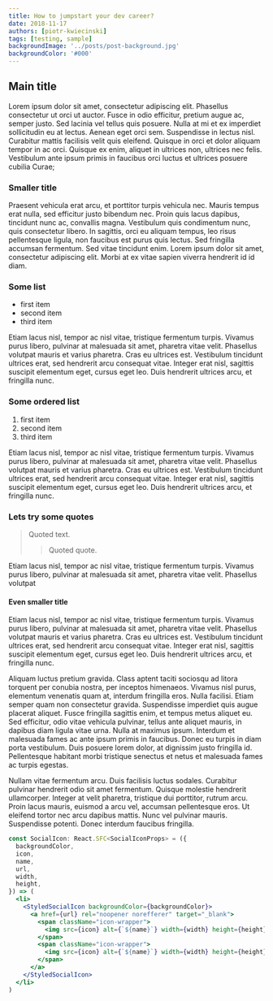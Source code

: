 ```yaml
---
title: How to jumpstart your dev career?
date: 2018-11-17
authors: [piotr-kwiecinski]
tags: [testing, sample]
backgroundImage: '../posts/post-background.jpg'
backgroundColor: '#000'
---
```


## Main title

Lorem ipsum dolor sit amet, consectetur adipiscing elit. Phasellus consectetur ut orci ut auctor. Fusce in odio efficitur, pretium augue ac, semper justo. Sed lacinia vel tellus quis posuere. Nulla at mi et ex imperdiet sollicitudin eu at lectus. Aenean eget orci sem. Suspendisse in lectus nisl. Curabitur mattis facilisis velit quis eleifend. Quisque in orci et dolor aliquam tempor in ac orci. Quisque ex enim, aliquet in ultrices non, ultrices nec felis. Vestibulum ante ipsum primis in faucibus orci luctus et ultrices posuere cubilia Curae;

### Smaller title

Praesent vehicula erat arcu, et porttitor turpis vehicula nec. Mauris tempus erat nulla, sed efficitur justo bibendum nec. Proin quis lacus dapibus, tincidunt nunc ac, convallis magna. Vestibulum quis condimentum nunc, quis consectetur libero. In sagittis, orci eu aliquam tempus, leo risus pellentesque ligula, non faucibus est purus quis lectus. Sed fringilla accumsan fermentum. Sed vitae tincidunt enim. Lorem ipsum dolor sit amet, consectetur adipiscing elit. Morbi at ex vitae sapien viverra hendrerit id id diam.

### Some list

- first item
- second item
- third item

Etiam lacus nisl, tempor ac nisl vitae, tristique fermentum turpis. Vivamus purus libero, pulvinar at malesuada sit amet, pharetra vitae velit. Phasellus volutpat mauris et varius pharetra. Cras eu ultrices est. Vestibulum tincidunt ultrices erat, sed hendrerit arcu consequat vitae. Integer erat nisl, sagittis suscipit elementum eget, cursus eget leo. Duis hendrerit ultrices arcu, et fringilla nunc.

### Some ordered list

1. first item
2. second item
3. third item

Etiam lacus nisl, tempor ac nisl vitae, tristique fermentum turpis. Vivamus purus libero, pulvinar at malesuada sit amet, pharetra vitae velit. Phasellus volutpat mauris et varius pharetra. Cras eu ultrices est. Vestibulum tincidunt ultrices erat, sed hendrerit arcu consequat vitae. Integer erat nisl, sagittis suscipit elementum eget, cursus eget leo. Duis hendrerit ultrices arcu, et fringilla nunc.

### Lets try some quotes

> Quoted text.
>
> > Quoted quote.

Etiam lacus nisl, tempor ac nisl vitae, tristique fermentum turpis. Vivamus purus libero, pulvinar at malesuada sit amet, pharetra vitae velit. Phasellus volutpat

#### Even smaller title

Etiam lacus nisl, tempor ac nisl vitae, tristique fermentum turpis. Vivamus purus libero, pulvinar at malesuada sit amet, pharetra vitae velit. Phasellus volutpat mauris et varius pharetra. Cras eu ultrices est. Vestibulum tincidunt ultrices erat, sed hendrerit arcu consequat vitae. Integer erat nisl, sagittis suscipit elementum eget, cursus eget leo. Duis hendrerit ultrices arcu, et fringilla nunc.

Aliquam luctus pretium gravida. Class aptent taciti sociosqu ad litora torquent per conubia nostra, per inceptos himenaeos. Vivamus nisl purus, elementum venenatis quam at, interdum fringilla eros. Nulla facilisi. Etiam semper quam non consectetur gravida. Suspendisse imperdiet quis augue placerat aliquet. Fusce fringilla sagittis enim, et tempus metus aliquet eu. Sed efficitur, odio vitae vehicula pulvinar, tellus ante aliquet mauris, in dapibus diam ligula vitae urna. Nulla at maximus ipsum. Interdum et malesuada fames ac ante ipsum primis in faucibus. Donec eu turpis in diam porta vestibulum. Duis posuere lorem dolor, at dignissim justo fringilla id. Pellentesque habitant morbi tristique senectus et netus et malesuada fames ac turpis egestas.

Nullam vitae fermentum arcu. Duis facilisis luctus sodales. Curabitur pulvinar hendrerit odio sit amet fermentum. Quisque molestie hendrerit ullamcorper. Integer at velit pharetra, tristique dui porttitor, rutrum arcu. Proin lacus mauris, euismod a arcu vel, accumsan pellentesque eros. Ut eleifend tortor nec arcu dapibus mattis. Nunc vel pulvinar mauris. Suspendisse potenti. Donec interdum faucibus fringilla.

```jsx
const SocialIcon: React.SFC<SocialIconProps> = ({
  backgroundColor,
  icon,
  name,
  url,
  width,
  height,
}) => (
  <li>
    <StyledSocialIcon backgroundColor={backgroundColor}>
      <a href={url} rel="noopener norefferer" target="_blank">
        <span className="icon-wrapper">
          <img src={icon} alt={`${name}`} width={width} height={height} />
        </span>
        <span className="icon-wrapper">
          <img src={icon} alt={`${name}`} width={width} height={height} />
        </span>
      </a>
    </StyledSocialIcon>
  </li>
)
```
